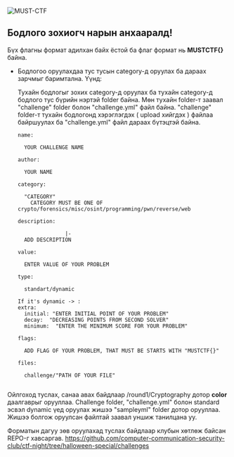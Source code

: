 ![MUST-CTF](https://github.com/3nhj0/MUST-CTF/assets/97040301/b7e006e4-78d0-4894-8ac7-e9519ea4687c)
## Бодлого зохиогч нарын анхааралд!

Бүх флагны формат адилхан байх ёстой ба флаг формат нь **MUSTCTF{}** байна. 

- Бодлогоо оруулахдаа тус тусын category-д оруулах ба дараах зарчмыг баримтална. Үүнд: 

    Тухайн бодлогыг зохих category-д оруулах ба тухайн category-д бодлого тус бүрийн нэртэй folder байна. Мөн тухайн folder-т заавал "challenge" folder болон "challenge.yml" файл байна. "challenge" folder-т тухайн бодлогонд хэрэглэгдэх ( upload хийгдэх ) файлаа байршуулах ба "challenge.yml" файл дараах бүтэцтэй байна.

    ```
    name: 

      YOUR CHALLENGE NAME

    author: 

      YOUR NAME

    category: 

      "CATEGORY"
        CATEGORY MUST BE ONE OF crypto/forensics/misc/osint/programming/pwn/reverse/web

    description:

                   |-
      ADD DESCRIPTION

    value: 

      ENTER VALUE OF YOUR PROBLEM

    type:  

      standart/dynamic

    If it's dynamic -> :
    extra:
      initial: "ENTER INITIAL POINT OF YOUR PROBLEM"
      decay:  "DECREASING POINTS FROM SECOND SOLVER"
      minimum:  "ENTER THE MINIMUM SCORE FOR YOUR PROBLEM"

    flags:

      ADD FLAG OF YOUR PROBLEM, THAT MUST BE STARTS WITH "MUSTCTF{}"

    files:

      challenge/"PATH OF YOUR FILE"
      
    ```

Ойлгоход туслах, санаа авах байдлаар /round1/Cryptography дотор **color** даалгаврыг орууллаа. Challenge folder, "challenge.yml" болон standard эсвэл dynamic үед оруулах жишээ "sampleyml" folder дотор орууллаа. Жишээ болгож оруулсан файлтай заавал уншиж танилцана уу.

Форматын дагуу зөв оруулахад туслах байдлаар клубын хөтлөж байсан REPO-г хавсаргав. 
https://github.com/computer-communication-security-club/ctf-night/tree/halloween-special/challenges
